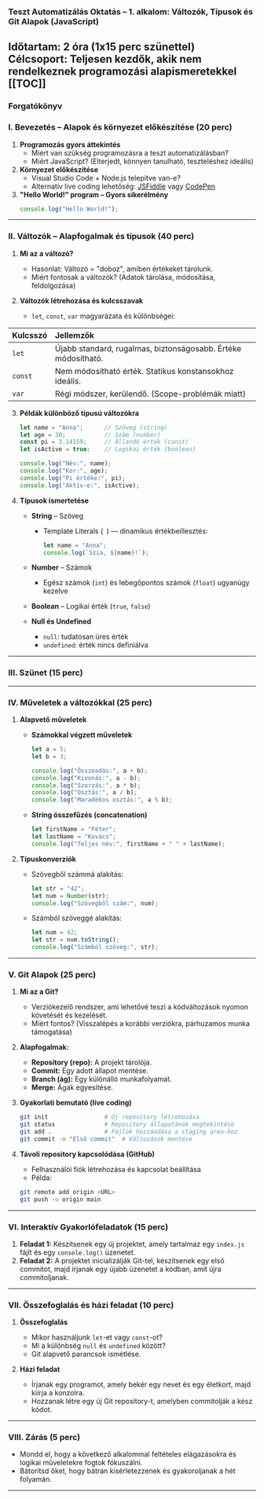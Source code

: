 ### **Teszt Automatizálás Oktatás – 1. alkalom: Változók, Típusok és Git Alapok (JavaScript)**

**Időtartam:** 2 óra (1x15 perc szünettel)  
**Célcsoport:** Teljesen kezdők, akik nem rendelkeznek programozási alapismeretekkel  
[[__TOC__]]
---

### **Forgatókönyv**

### **I. Bevezetés – Alapok és környezet előkészítése (20 perc)**
1. **Programozás gyors áttekintés**
   - Miért van szükség programozásra a teszt automatizálásban?
   - Miért JavaScript? (Elterjedt, könnyen tanulható, teszteléshez ideális)
2. **Környezet előkészítése**
   - Visual Studio Code + Node.js telepítve van-e?
   - Alternatív live coding lehetőség: [JSFiddle](https://jsfiddle.net/) vagy [CodePen](https://codepen.io/)
3. **"Hello World!" program – Gyors sikerélmény**
   ```javascript
   console.log("Hello World!");
   ```

---

### **II. Változók – Alapfogalmak és típusok (40 perc)**
1. **Mi az a változó?**
   - Hasonlat: Változó = "doboz", amiben értékeket tárolunk.
   - Miért fontosak a változók? (Adatok tárolása, módosítása, feldolgozása)

2. **Változók létrehozása és kulcsszavak**
   - `let`, `const`, `var` magyarázata és különbségei:

| Kulcsszó | Jellemzők |
|:-----------|:-----------------------|
| `let`       | Újabb standard, rugalmas, biztonságosabb. Értéke módosítható. |
| `const`     | Nem módosítható érték. Statikus konstansokhoz ideális. |
| `var`       | Régi módszer, kerülendő. (Scope-problémák miatt) |

3. **Példák különböző típusú változókra**
   ```javascript
   let name = "Anna";      // Szöveg (string)
   let age = 30;           // Szám (number)
   const pi = 3.14159;     // Állandó érték (const)
   let isActive = true;    // Logikai érték (boolean)

   console.log("Név:", name);
   console.log("Kor:", age);
   console.log("Pi értéke:", pi);
   console.log("Aktív-e:", isActive);
   ```

4. **Típusok ismertetése**
   - **String** – Szöveg
     - Template Literals (` `) — dinamikus értékbeillesztés:
       ```javascript
       let name = "Anna";
       console.log(`Szia, ${name}!`);
       ```

   - **Number** – Számok
     - Egész számok (`int`) és lebegőpontos számok (`float`) ugyanúgy kezelve

   - **Boolean** – Logikai érték (`true`, `false`)

   - **Null és Undefined**
     - `null`: tudatosan üres érték
     - `undefined`: érték nincs definiálva

---

### **III. Szünet (15 perc)**

---

### **IV. Műveletek a változókkal (25 perc)**
1. **Alapvető műveletek**
   - **Számokkal végzett műveletek**
     ```javascript
     let a = 5;
     let b = 3;

     console.log("Összeadás:", a + b);
     console.log("Kivonás:", a - b);
     console.log("Szorzás:", a * b);
     console.log("Osztás:", a / b);
     console.log("Maradékos osztás:", a % b);
     ```

   - **String összefűzés (concatenation)**
     ```javascript
     let firstName = "Péter";
     let lastName = "Kovács";
     console.log("Teljes név:", firstName + " " + lastName);
     ```

2. **Típuskonverziók**
   - Szövegből számmá alakítás:
     ```javascript
     let str = "42";
     let num = Number(str);
     console.log("Szövegből szám:", num);
     ```

   - Számból szöveggé alakítás:
     ```javascript
     let num = 42;
     let str = num.toString();
     console.log("Számból szöveg:", str);
     ```

---

### **V. Git Alapok (25 perc)**
1. **Mi az a Git?**
   - Verziókezelő rendszer, ami lehetővé teszi a kódváltozások nyomon követését és kezelését.
   - Miért fontos? (Visszalépés a korábbi verziókra, párhuzamos munka támogatása)

2. **Alapfogalmak:**
   - **Repository (repo):** A projekt tárolója.
   - **Commit:** Egy adott állapot mentése.
   - **Branch (ág):** Egy különálló munkafolyamat.
   - **Merge:** Ágak egyesítése.

3. **Gyakorlati bemutató (live coding)**
   ```bash
   git init                # Új repository létrehozása
   git status              # Repository állapotának megtekintése
   git add .               # Fájlok hozzáadása a staging area-hoz
   git commit -m "Első commit"  # Változások mentése
   ```

4. **Távoli repository kapcsolódása (GitHub)**
   - Felhasználói fiók létrehozása és kapcsolat beállítása
   - Példa:
   ```bash
   git remote add origin <URL>
   git push -u origin main
   ```

---

### **VI. Interaktív Gyakorlófeladatok (15 perc)**
1. **Feladat 1:** Készítsenek egy új projektet, amely tartalmaz egy `index.js` fájlt és egy `console.log()` üzenetet.
2. **Feladat 2:** A projektet inicializálják Git-tel, készítsenek egy első commitot, majd írjanak egy újabb üzenetet a kódban, amit újra commitoljanak.

---

### **VII. Összefoglalás és házi feladat (10 perc)**
1. **Összefoglalás**
   - Mikor használjunk `let`-et vagy `const`-ot?
   - Mi a különbség `null` és `undefined` között?
   - Git alapvető parancsok ismétlése.

2. **Házi feladat**
   - Írjanak egy programot, amely bekér egy nevet és egy életkort, majd kiírja a konzolra.
   - Hozzanak létre egy új Git repository-t, amelyben commitolják a kész kódot.

---

### **VIII. Zárás (5 perc)**
- Mondd el, hogy a következő alkalommal feltételes elágazásokra és logikai műveletekre fogtok fókuszálni.
- Bátorítsd őket, hogy bátran kísérletezzenek és gyakoroljanak a hét folyamán.

---
